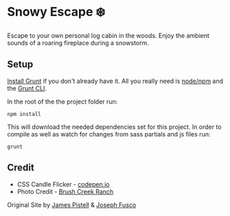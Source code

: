 # Snowy Escape :snowflake:

Escape to your own personal log cabin in the woods. Enjoy the ambient sounds of a roaring fireplace during a snowstorm.

## Setup

[Install Grunt](http://gruntjs.com/getting-started) if you don't already have it. All you really need is [node/npm](https://nodejs.org/) and the [Grunt CLI](http://gruntjs.com/getting-started#installing-the-cli).

In the root of the the project folder run:
```
npm install
```
This will download the needed dependencies set for this project. In order to compile as well as watch for changes from sass partials and js files run:
```
grunt
```

## Credit

+ CSS Candle Flicker - [codepen.io](http://codepen.io/fusco/pen/NPxzPV)
+ Photo Credit - [Brush Creek Ranch](http://www.brushcreekranch.com/)

Original Site by [James Pistell](https://www.linkedin.com/in/jamespistell) & [Joseph Fusco](http://github.com/josephfusco)
